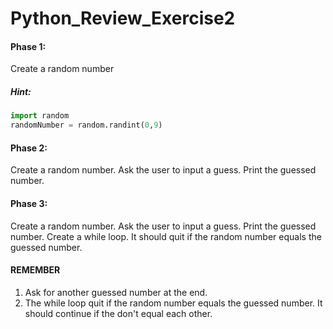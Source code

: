 # Python_Review_Exercise2


#### Phase 1:
Create a random number

##### Hint:
```python
import random
randomNumber = random.randint(0,9)
```

#### Phase 2:
Create a random number. Ask the user to input a guess. Print the guessed number.

#### Phase 3:
Create a random number. Ask the user to input a guess. Print the guessed number. Create a while loop. It should quit if the random number equals the guessed number.

#### REMEMBER
1. Ask for another guessed number at the end.
2. The while loop quit if the random number equals the guessed number. It should continue if the don't equal each other.
